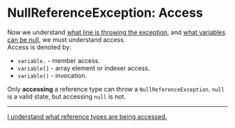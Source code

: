 # NullReferenceException: Access
Now we understand [what line is throwing the exception](Stack%20Trace.md), and [what variables can be null](Reference%20Types.md), we must understand access.  
Access is denoted by:
- `variable.`  - member access.
- `variable[]` - array element or indexer access.
- `variable()` - invocation.

Only **accessing** a reference type can throw a `NullReferenceException`. `null` is a valid state, but accessing `null` is not.

---  

[I understand what reference types are being accessed.](Debugging.md)
